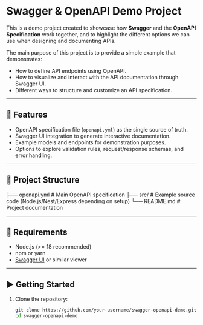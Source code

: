 # Swagger & OpenAPI Demo Project

This is a demo project created to showcase how **Swagger** and the **OpenAPI Specification** work together, and to highlight the different options we can use when designing and documenting APIs.  

The main purpose of this project is to provide a simple example that demonstrates:
- How to define API endpoints using OpenAPI.
- How to visualize and interact with the API documentation through Swagger UI.
- Different ways to structure and customize an API specification.

---

## 🚀 Features
- OpenAPI specification file (`openapi.yml`) as the single source of truth.
- Swagger UI integration to generate interactive documentation.
- Example models and endpoints for demonstration purposes.
- Options to explore validation rules, request/response schemas, and error handling.

---

## 📂 Project Structure
├── openapi.yml # Main OpenAPI specification
├── src/ # Example source code (Node.js/Nest/Express depending on setup)
└── README.md # Project documentation


---

## 📖 Requirements
- Node.js (>= 18 recommended)  
- npm or yarn  
- [Swagger UI](https://swagger.io/tools/swagger-ui/) or similar viewer  

---

## ▶️ Getting Started
1. Clone the repository:
   ```bash
   git clone https://github.com/your-username/swagger-openapi-demo.git
   cd swagger-openapi-demo
